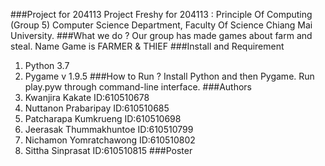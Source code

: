 ###Project for 204113
Project Freshy for 204113 : Principle Of Computing (Group 5)
Computer Science Department, Faculty Of Science 
Chiang Mai University.
###What we do ?
Our group has made games about farm and steal. Name Game is FARMER & THIEF 
###Install and Requirement
1. Python 3.7 
2. Pygame v 1.9.5
###How to Run ?
Install Python and then Pygame. Run play.pyw through command-line interface.
###Authors
1. Kwanjira Kakate ID:610510678
2. Nuttanon Prabaripay ID:610510685
3. Patcharapa Kumkrueng ID:610510698
4. Jeerasak Thummakhuntoe ID:610510799
5. Nichamon Yomratchawong ID:610510802
6. Sittha Sinprasat ID:610510815
###Poster
